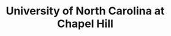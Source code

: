 ---
layout: repo
title: "University of North Carolina at Chapel Hill"
id: 5184
permalink: repos/5184/
---